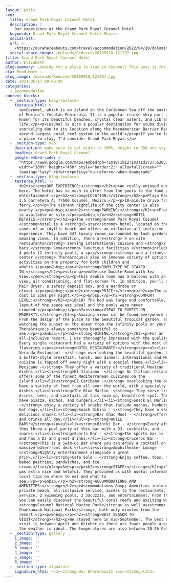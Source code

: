 ```yaml
---
layout: posts
seo:
  title: Grand Park Royal Cozumel Hotel
  description: |
    Our experience at the Grand Park Royal Cozumel Hotel.
  keywords: Grand Park Royal Cozumel Hotel Mexico
  social-alt:
  url: >-
    /https://ourwhereabouts.com/travel/accommodation/2022/04/20/dolomites-travel-guide.html
  social-share_image: /uploads/Reduced/20180918_121207.jpg
title: Grand Park Royal Cozumel Hotel
author: Elizabeth
blog-summary: Looking for a place to stay in Cozumel? This post is for you!
cta: Read More →
blog_image: /uploads/Reduced/20180918_121207.jpg
date: 2021-05-17 00:00:00
categories:
  - accommodation
content-blocks:
  - _section-type: blog-textarea
    textarea_html: >-
      <p>Cozumel, which is an island in the Caribbean Sea off the eastern coast
      of Mexico's Yucatán Peninsula. It is a popular cruise ship port and is
      known for its beautiful beaches, crystal clear waters, and vibrant marine
      life.</p><p>Cozumel is also a popular destination for scuba diving and
      snorkeling due to its location along the Mesoamerican Barrier Reef, the
      second-largest coral reef system in the world.</p><p>If you're looking for
      a place to stay, I'd consider Grand Park Royal.</p>
  - _section-type: map
    description: make sure to set width to 100%, height to 350 and style to border 2
    heading: Grand Park Royal Cozumel
    google-embed-code: >-
      "https://www.google.com/maps/embed?pb=!1m18!1m12!1m3!1d3737.62031261296!2d-86.97365788527841!3d20.480782186297706!2m3!1f0!2f0!3f0!3m2!1i1024!2i768!4f13.1!3m3!1m2!1s0x8f4c2bf568bd77ff%3A0x98687442b4f2d26f!2sGrand%20Park%20Royal%20Cozumel!5e0!3m2!1sen!2sil!4v1654172545397!5m2!1sen!2sil"
      width="100%" height="450" style="border:2;" allowfullscreen=""
      loading="lazy" referrerpolicy="no-referrer-when-downgrade"
  - _section-type: blog-textarea
    textarea_html: >-
      <h2><strong>OUR EXPERIENCE:</strong></h2><p>We really enjoyed our stay
      here. The hotel has so much to offer from the pools to the food and
      entertainment.</p><h2><strong>LOCATION:</strong></h2><p>Playa Paraiso Km
      3.5 Carretera A, 77600 Cozumel, Mexico.</p><p>10-minute drive from Cozumel
      ferry.</p><p>The vibrant nightlife of the city center is also
      nearby.</p><p>&nbsp;</p><h2><strong>PARKING:</strong></h2><p>Free Parking
      is available on site.</p><p>&nbsp;</p><h2><strong>HOTEL
      DETAILS:</strong></h2><p>The <strong>Grand Park Royal Cozumel
      </strong>hotel is a <strong>5-star</strong> hotel, located on the white
      sands of an idyllic beach and offers an exclusive all-inclusive
      experience. They have 347 luxury rooms surrounded by lush gardens and
      amazing views. In addition, there are<strong> 4 on-site
      restaurants</strong> serving international cuisine and <strong>7
      bars.</strong> Some<strong> luxurious facilities </strong>include<strong>
      4 pools (2 infinity pool), a spa</strong>,<strong> and a fitness
      center.</strong> There&rsquo;s also an immense variety of options for
      activities on the property for both children and
      adults.</p><p>&nbsp;</p><h2><strong>ROOM TYPE WE STAYED
      IN:</strong></h2><p><strong><em>Deluxe Double Room with Sea
      View.</em></strong></p><p>This double room has a balcony with an ocean
      view, air conditioning, and flat-screen TV. In addition, you'll find a
      hair dryer, a safety deposit box, and a Wardrobe or
      closet.</p><p>&nbsp;</p><h2><strong>PRICE:</strong></h2><p>The average
      cost is 250$ per night.</p><p>&nbsp;</p><h2><strong>COMFORT
      LEVEL:</strong></h2><p>10/10! The bed was large and comfortable, the
      layout of the space was ideal and the pools were never
      crowded.</p><p>&nbsp;</p><h2><strong>VIEWS TO EXPECT ON
      PROPERTY:</strong></h2><p>Amazing views can be found everywhere you go.
      From the design of the place to the beautiful tropical garden, and
      watching the sunset on the ocean from the infinity pools or your balcony.
      There&rsquo;s always something beautiful to
      see.</p><p>&nbsp;</p><h2><strong>DINING:</strong></h2><p>For an
      all-inclusive resort, I was thoroughly impressed with the quality of food.
      Every single restaurant had a variety of options with the most delicious
      flavoring.</p><p><strong>HOTEL RESTAURANTS:</strong></p><ul><li><strong>La
      Veranda Restaurant -</strong> overlooking the beautiful garden, they serve
      a buffet-style breakfast, lunch, and dinner. International and Mexican
      cuisine is topped off every night with a special theme.</li><li><strong>El
      Mexicano -</strong> They offer a variety of traditional Mexican
      dishes.</li><li><strong>El Italiano -</strong> An Italian restaurant that
      offers some of the finest Mediterranean cuisines on the
      island.</li><li><strong>El Caribeno -</strong> overlooking the ocean they
      have a variety of food from all over the world, with a specialty of exotic
      dishes.</li><li><strong>The Blue Marlin -</strong> They serve tropical
      drinks, beer, and cocktails at this swim-up, beachfront spot. They also
      have piazza, nachos, and burgers.</li><li><strong>Snack El Marlin Azul
      -</strong> enjoy a variety of snacks that include nachos, hamburgers, and
      hot dogs.</li><li><strong>Snack Bikini - </strong>They have a variety of
      delicious snacks.</li><li><strong>Bar Chac Mool - </strong>offers coffee
      and drinks all day.</li></ul><p><strong>HOTEL
      BARS:</strong></p><ul><li><strong>Biniki Bar - </strong>Every afternoon
      they throw a pool party at this bar with a DJ, cocktails, and
      snacks.</li><li><strong>Sports Bar - </strong>The sports bar is indoors
      and has a DJ and great drinks.</li><li><strong>Cruceros Bar -
      </strong>This is a Swim-up Bar where you can enjoy a cocktail on the
      massive waterfront deck.</li><li><strong>Amphitheater Lounge -
      </strong>Nightly entertainment alongside a great
      drink.</li><li><strong>Cafe Sole - </strong>Enjoy coffee, teas, freshly
      baked pastries, sandwiches, and ice
      cream.</li></ul><p>&nbsp;</p><h2><strong>STAFF:</strong></h2><p>The staff
      was extra nice and helpful. They provided us with useful information and
      local tips on where to eat and what to
      see.</p><p>&nbsp;</p><h2><strong>ACCOMMODATIONS AND
      AMENITIES:</strong></h2><p>Accommodations &amp; Amenities include the
      private beach, all-inclusive service, access to the restaurants, room
      service, 2 swimming pools, 2 Jacuzzis, and entertainment. From the resort,
      you can easily discover the beautiful coral reefs and exciting wildlife of
      <strong>Cozumel National Marine Park</strong> as well as<strong>
      Chankanaab National Park</strong>, both only minutes from the
      resort.</p><p>&nbsp;</p><h2><strong>BEST SEASON TO
      VISIT</strong></h2><p>We stayed here in mid-September. The best season to
      visit is between April and October as there are fewer people around and
      the weather is ideal. The temperatures are also between 20-26 Celsius.</p>
  - _section-type: gallery
    1_image: ''
    2_image: ''
    3_image: ''
    4_image: ''
    5_image: ''
    6_image: ''
  - _section-type: signature
    signature_html: <h3><strong>Our Whereabouts xxx</strong></h3>
---
```

